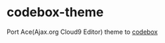 codebox-theme
=============

Port Ace(Ajax.org Cloud9 Editor) theme to [codebox](https://github.com/FriendCode/codebox)
